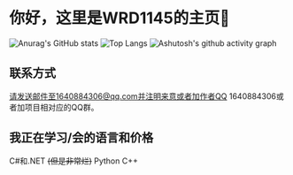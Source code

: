 # 你好，这里是WRD1145的主页👋

![Anurag's GitHub stats](https://github-readme-stats.vercel.app/api?username=WRD1145)
![Top Langs](https://github-readme-stats.vercel.app/api/top-langs/?username=WRD1145)
![Ashutosh's github activity graph](https://github-readme-activity-graph.vercel.app/graph?username=WRD1145)

## 联系方式
请发送邮件至1640884306@qq.com并注明来意或者加作者QQ 1640884306或者加项目相对应的QQ群。


## 我正在学习/会的语言和价格
C#和.NET ~~(但是非常烂)~~  Python C++
